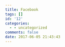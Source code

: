 ```yaml
---
title: Facebook
tags: []
id: '12'
categories:
  - - uncategorized
comments: false
date: 2017-06-05 21:43:43
---
```

